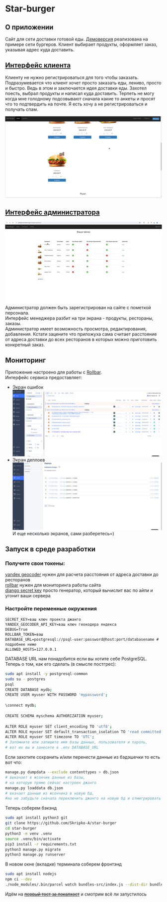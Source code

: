 # Star-burger
## О приложении
Сайт для сети доставки готовой еды. [Демоверсия](https://lucky0ne.duckdns.org/) реализована на примере сети бургеров. Клиент выбирает продукты, оформляет заказ, указывая адрес куда доставить. 
## [Интерфейс клиента](https://lucky0ne.duckdns.org/) 
Клиенту не нужно регистрироваться для того чтобы заказать. Подразумевается что клиент хочет просто заказать еды, лениво, просто и быстро. Ведь в этом и заключается идея доставки еды. Захотел поесть, выбрал продукты и написал куда доставить. Терпеть не могу когда мне голодному подсовывают сначала какие то анкеты и просят что то подтвердить на почте. Я есть хочу а не регистрироваться и получать спам.

![Пример заказа](demo/interface/order.gif)

## [Интерфейс администратора](https://lucky0ne.duckdns.org/manager/orders/)
![Интерфейс менеджера](demo/interface/manager.gif)  
Администратор должен быть зарегистрирован на сайте с пометкой персонала.  
Интерфейс менеджера разбит на три экрана - продукты, рестораны, заказы.  
Администратор имеет возможность просмотра, редактирования, добавления.
Кстати зацените что приложуха сама считает расстояние от адреса доставки до всех ресторанов в которых можно приготовить конкретный заказ.

## Мониторинг
Приложение настроено для работы с [Rollbar](https://app.rollbar.com/).  
Интерфейс сервиса предоставляет:
 - Экран ошибок
 ![alt text](demo/rollbar/items.png)
 - Экран деплоев
 ![alt text](demo/rollbar/deploy.png)
 И еще несколько экранов, сами разберетесь=)

## Запуск в среде разработки
### Получите свои токены:  
[yandex geocoder](https://yandex.ru/maps-api/products/geocoder-api)
нужен для расчета расстояния от адреса доставки до ресторанов  
[rollbar](https://rollbar.com) нужен для мониторинга работы сайта  
[django secret key](https://djecrety.ir/)  просто генератор, который вычислит вас по айпи и угонит ваши сервера

### Настройте переменные окружения
```env
SECRET_KEY=ваш ключ проекта джанго
YANDEX_GEOCODER_API_KEY=ваш ключ геокодера яндекса
DEBUG=True
ROLLBAR_TOKEN=ваш 
DATABASE_URL=postgresql://psql-user:password@host:port/databasename # подробнее ниже
ALLOWED_HOSTS=127.0.0.1
```
DATABASE URL нам понадобится если вы хотите себе PostgreSQL.  
Теперь о том, как его сделать (в смысле постгрес):
```bash
sudo apt install -y postgresql-common
sudo su - postgres
psql
CREATE DATABASE mydb;
CREATE USER myuser WITH PASSWORD 'mypassword';

\connect mydb;

CREATE SCHEMA myschema AUTHORIZATION myuser;

ALTER ROLE myuser SET client_encoding TO 'utf8';
ALTER ROLE myuser SET default_transaction_isolation TO 'read committed';
ALTER ROLE myuser SET timezone TO 'UTC';
# Запомните или запишите имя базы данных, пользователя и пароль, 
# вот их вы и занесете в .env DATABASE_URL
```
Если захотите сохранить и/или перенести данные из бэдэшечки то есть вот что:
```bash
manage.py dumpdata --exclude contenttypes > db.json 
# выкачает в жсончик данные из базы, 
# на которую прямо сейчас настроен джанго
manage.py loaddata db.json 
# вкачает данные из жсончика в новую бд, 
#но не забудьте сначала переключить джанго на новую бд и отмигрировать
```

Теперь соберем бэкэнд  
```bash
sudo apt install python3 git
git clone https://github.com/Skripko-A/star-burger
cd star-burger
python3 -m venv .venv
source .venv/bin/activate
pip3 install -r requirements.txt
python3 manage.py migrate
python3 manage.py runserver
```
В новом окне (вкладке) терминала соберем фронтэнд
```bash
sudo apt install nodejs
npm ci --dev
./node_modules/.bin/parcel watch bundles-src/index.js --dist-dir bundles --public-url="./" # может быть нестерпимо долго но вы держитесь до конца
```
Идём на [~~первый тост за локалхост~~](http://127.0.0.1:8000/) 
и смотрим всё ли запустилось